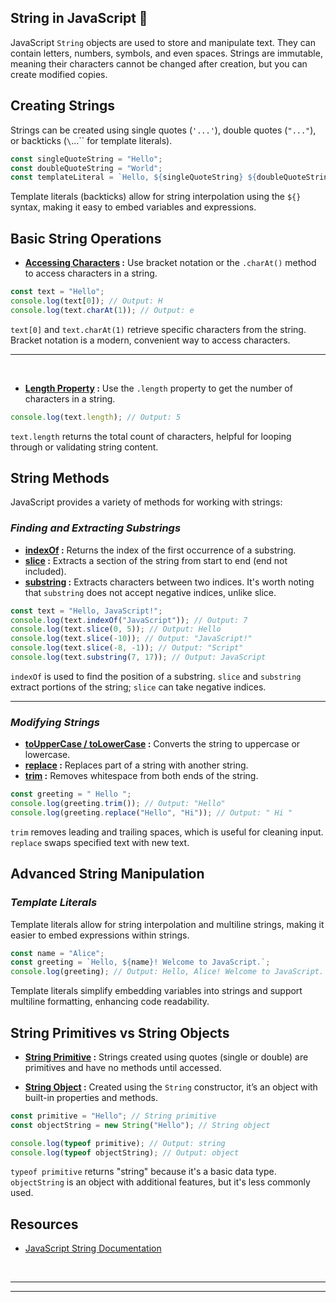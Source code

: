 ## String in JavaScript 📝

JavaScript `String` objects are used to store and manipulate text. They can contain letters, numbers, symbols, and even spaces. Strings are immutable, meaning their characters cannot be changed after creation, but you can create modified copies.

## Creating Strings

Strings can be created using single quotes (`'...'`), double quotes (`"..."`), or backticks (`\`...\`` for template literals).

```javascript
const singleQuoteString = "Hello";
const doubleQuoteString = "World";
const templateLiteral = `Hello, ${singleQuoteString} ${doubleQuoteString}!`; // "Hello, Hello World!"
```

Template literals (backticks) allow for string interpolation using the `${}` syntax, making it easy to embed variables and expressions.

## Basic String Operations

- **<u>Accessing Characters</u> :** Use bracket notation or the `.charAt()` method to access characters in a string.

```javascript
const text = "Hello";
console.log(text[0]); // Output: H
console.log(text.charAt(1)); // Output: e
```

`text[0]` and `text.charAt(1)` retrieve specific characters from the string. Bracket notation is a modern, convenient way to access characters.

---

<br>

- **<u>Length Property</u> :** Use the `.length` property to get the number of characters in a string.

```javascript
console.log(text.length); // Output: 5
```

`text.length` returns the total count of characters, helpful for looping through or validating string content.

## String Methods

JavaScript provides a variety of methods for working with strings:

### _Finding and Extracting Substrings_

- **<u>indexOf</u> :** Returns the index of the first occurrence of a substring.
- **<u>slice</u> :** Extracts a section of the string from start to end (end not included).
- **<u>substring</u> :** Extracts characters between two indices. It's worth noting that `substring` does not accept negative indices, unlike slice.

```javascript
const text = "Hello, JavaScript!";
console.log(text.indexOf("JavaScript")); // Output: 7
console.log(text.slice(0, 5)); // Output: Hello
console.log(text.slice(-10)); // Output: "JavaScript!"
console.log(text.slice(-8, -1)); // Output: "Script"
console.log(text.substring(7, 17)); // Output: JavaScript
```

`indexOf` is used to find the position of a substring. `slice` and `substring` extract portions of the string; `slice` can take negative indices.

---

### _Modifying Strings_

- **<u>toUpperCase / toLowerCase</u> :** Converts the string to uppercase or lowercase.
- **<u>replace</u> :** Replaces part of a string with another string.
- **<u>trim</u> :** Removes whitespace from both ends of the string.

```javascript
const greeting = " Hello ";
console.log(greeting.trim()); // Output: "Hello"
console.log(greeting.replace("Hello", "Hi")); // Output: " Hi "
```

`trim` removes leading and trailing spaces, which is useful for cleaning input. `replace` swaps specified text with new text.

## Advanced String Manipulation

### _Template Literals_

Template literals allow for string interpolation and multiline strings, making it easier to embed expressions within strings.

```javascript
const name = "Alice";
const greeting = `Hello, ${name}! Welcome to JavaScript.`;
console.log(greeting); // Output: Hello, Alice! Welcome to JavaScript.
```

Template literals simplify embedding variables into strings and support multiline formatting, enhancing code readability.

## String Primitives vs String Objects

- **<u>String Primitive</u> :** Strings created using quotes (single or double) are primitives and have no methods until accessed.

- **<u>String Object</u> :** Created using the `String` constructor, it’s an object with built-in properties and methods.

```javascript
const primitive = "Hello"; // String primitive
const objectString = new String("Hello"); // String object

console.log(typeof primitive); // Output: string
console.log(typeof objectString); // Output: object
```

`typeof primitive` returns "string" because it's a basic data type. `objectString` is an object with additional features, but it's less commonly used.

## Resources

- [JavaScript String Documentation](https://developer.mozilla.org/en-US/docs/Web/JavaScript/Reference/Global_Objects/String)

<br>

---

---
